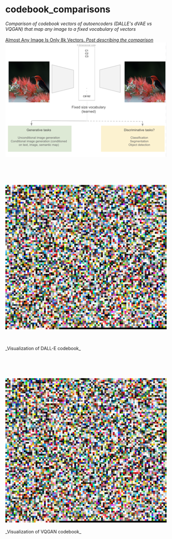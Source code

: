 # codebook_comparisons
_Comparison of codebook vectors of autoencoders (DALLE's dVAE vs VQGAN) that map any image to a fixed vocabulary of vectors_
<br/>
<br/>
[Almost Any Image Is Only 8k Vectors. _Post describing the comparison_](https://towardsdatascience.com/almost-any-image-is-only-8k-vectors-c68c1b1aa6d2)
<br/>
 <img src="article_title.png" width="600">
<br/>
<br/>
<br/>
<br/>
<br/>
<br/>
 <img src="dalle_cb.png" width="600">

 <br/>
 <br/>
 _Visualization of DALL-E codebook_
<br/>
<br/>
 <br/>
 <br/>
 <br/>
 <br/>
 <img src="dalle_cb.png" width="600">
  <br/>
 <br/>
 _Visualization of VQGAN codebook_
